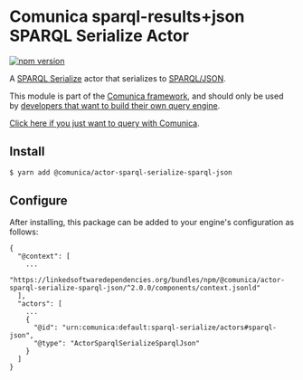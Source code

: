 # Comunica sparql-results+json SPARQL Serialize Actor

[![npm version](https://badge.fury.io/js/%40comunica%2Factor-sparql-serialize-sparql-json.svg)](https://www.npmjs.com/package/@comunica/actor-sparql-serialize-sparql-json)

A [SPARQL Serialize](https://github.com/comunica/comunica/tree/master/packages/bus-sparql-serialize) actor that serializes to [SPARQL/JSON](https://www.w3.org/TR/sparql11-results-json/).

This module is part of the [Comunica framework](https://github.com/comunica/comunica),
and should only be used by [developers that want to build their own query engine](https://comunica.dev/docs/modify/).

[Click here if you just want to query with Comunica](https://comunica.dev/docs/query/).

## Install

```bash
$ yarn add @comunica/actor-sparql-serialize-sparql-json
```

## Configure

After installing, this package can be added to your engine's configuration as follows:
```text
{
  "@context": [
    ...
    "https://linkedsoftwaredependencies.org/bundles/npm/@comunica/actor-sparql-serialize-sparql-json/^2.0.0/components/context.jsonld"  
  ],
  "actors": [
    ...
    {
      "@id": "urn:comunica:default:sparql-serialize/actors#sparql-json",
      "@type": "ActorSparqlSerializeSparqlJson"
    }
  ]
}
```
